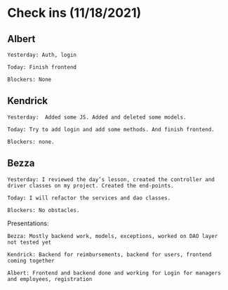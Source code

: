 # Check ins (11/18/2021)

## Albert
    Yesterday: Auth, login

    Today: Finish frontend

    Blockers: None

## Kendrick
    Yesterday:  Added some JS. Added and deleted some models.

    Today: Try to add login and add some methods. And finish frontend.

    Blockers: none.

## Bezza
    Yesterday: I reviewed the day’s lesson, created the controller and driver classes on my project. Created the end-points.

    Today: I will refactor the services and dao classes.

    Blockers: No obstacles.

Presentations:

    Bezza: Mostly backend work, models, exceptions, worked on DAO layer not tested yet

    Kendrick: Backend for reimbursements, backend for users, frontend coming together

    Albert: Frontend and backend done and working for Login for managers and employees, registration 
